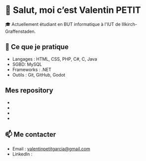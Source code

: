 # 👋 Salut, moi c’est Valentin PETIT  

🎓 Actuellement étudiant en BUT informatique à l'IUT de Illkirch-Graffenstaden.  

## 🔧 Ce que je pratique
- Langages : HTML, CSS, PHP, C#, C, Java
- SGBD: MySQL 
- Frameworks : .NET
- Outils : Git, GitHub, Godot  

## Mes repository
- 
- 
- 
- 

## 📫 Me contacter
- Email : valentinpetitgarcia@gmail.com
- LinkedIn : 
